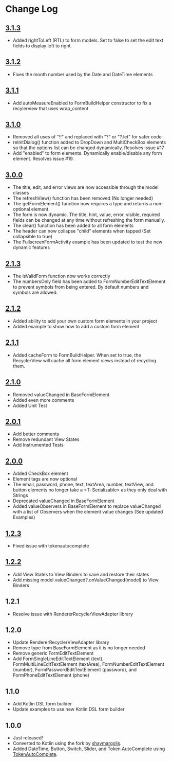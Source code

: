 # Change Log

## [3.1.3](https://github.com/TheJuki/KFormMaster/releases/tag/3.1.3)
- Added rightToLeft (RTL) to form models. Set to false to set the edit text fields to display left to right.

## [3.1.2](https://github.com/TheJuki/KFormMaster/releases/tag/3.1.2)
- Fixes the month number used by the Date and DateTime elements

## [3.1.1](https://github.com/TheJuki/KFormMaster/releases/tag/3.1.1)
- Add autoMeasureEnabled to FormBuildHelper constructor to fix a recylerview that uses wrap_content

## [3.1.0](https://github.com/TheJuki/KFormMaster/releases/tag/3.1.0)
- Removed all uses of "!!" and replaced with "?" or "?.let" for safer code
- reInitDialog() function added to DropDown and MultiCheckBox elements so that the options list can be changed dynamically. Resolves issue #17
- Add "enabled" to form elements. Dynamically enable/disable any form element. Resolves issue #19.

## [3.0.0](https://github.com/TheJuki/KFormMaster/releases/tag/3.0.0)
- The title, edit, and error views are now accessible through the model classes
- The refreshView() function has been removed (No longer needed)
- The getFormElement() function now requires a type and returns a non-optional element
- The form is now dynamic. The title, hint, value, error, visible, required fields can be changed at any time without refreshing the form manually.
- The clear() function has been added to all form elements
- The header can now collapse "child" elements when tapped (Set collapsible to true)
- The FullscreenFormActivity example has been updated to test the new dynamic features

## [2.1.3](https://github.com/TheJuki/KFormMaster/releases/tag/2.1.3)
- The isValidForm function now works correctly
- The numbersOnly field has been added to FormNumberEditTextElement to prevent symbols from being entered. By default numbers and symbols are allowed.

## [2.1.2](https://github.com/TheJuki/KFormMaster/releases/tag/2.1.2)
- Added ability to add your own custom form elements in your project
- Added example to show how to add a custom form element

## [2.1.1](https://github.com/TheJuki/KFormMaster/releases/tag/2.1.1)
- Added cacheForm to FormBuildHelper. When set to true, the RecyclerView will cache all form element views instead of recycling them.

## [2.1.0](https://github.com/TheJuki/KFormMaster/releases/tag/2.1.0)
- Removed valueChanged in BaseFormElement
- Added even more comments
- Added Unit Test

## [2.0.1](https://github.com/TheJuki/KFormMaster/releases/tag/2.0.1)
- Add better comments
- Remove redundant View States
- Add Instrumented Tests

## [2.0.0](https://github.com/TheJuki/KFormMaster/releases/tag/2.0.0)
- Added CheckBox element
- Element tags are now optional
- The email, password, phone, text, textArea, number, textView, and button elements no longer take a <T: Serializable> as they only deal with Strings
- Deprecated valueChanged in BaseFormElement
- Added valueObservers in BaseFormElement to replace valueChanged with a list of Observers when the element value changes (See updated Examples)

## [1.2.3](https://github.com/TheJuki/KFormMaster/releases/tag/1.2.3)
- Fixed issue with tokenautocomplete

## [1.2.2](https://github.com/TheJuki/KFormMaster/releases/tag/1.2.2)
- Add View States to View Binders to save and restore their states
- Add missing model.valueChanged?.onValueChanged(model) to View Binders

## 1.2.1
- Resolve issue with RendererRecyclerViewAdapter library

## 1.2.0
- Update RendererRecyclerViewAdapter library
- Remove type from BaseFormElement as it is no longer needed
- Remove generic FormEditTextElement
- Add FormSingleLineEditTextElement (text), 
    FormMultiLineEditTextElement (textArea), 
    FormNumberEditTextElement (number), 
    FormPasswordEditTextElement (password), 
    and FormPhoneEditTextElement (phone)

## 1.1.0
- Add Kotlin DSL form builder
- Update examples to use new Kotlin DSL form builder

## 1.0.0
- Just released!
- Converted to Kotlin using the fork by [shaymargolis](https://github.com/shaymargolis/FormMaster).
- Added DateTime, Button, Switch, Slider, and Token AutoComplete using [TokenAutoComplete](https://github.com/splitwise/TokenAutoComplete).
